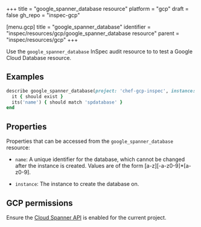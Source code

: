 +++
title = "google_spanner_database resource"
platform = "gcp"
draft = false
gh_repo = "inspec-gcp"

[menu.gcp]
title = "google_spanner_database"
identifier = "inspec/resources/gcp/google_spanner_database resource"
parent = "inspec/resources/gcp"
+++

Use the `google_spanner_database` InSpec audit resource to to test a Google Cloud Database resource.

## Examples

```ruby
describe google_spanner_database(project: 'chef-gcp-inspec', instance: 'spinstance', name: 'spdatabase') do
  it { should exist }
  its('name') { should match 'spdatabase' }
end
```

## Properties

Properties that can be accessed from the `google_spanner_database` resource:


  * `name`: A unique identifier for the database, which cannot be changed after the instance is created. Values are of the form [a-z][-a-z0-9]*[a-z0-9].

  * `instance`: The instance to create the database on.


## GCP permissions

Ensure the [Cloud Spanner API](https://console.cloud.google.com/apis/library/spanner.googleapis.com/) is enabled for the current project.
